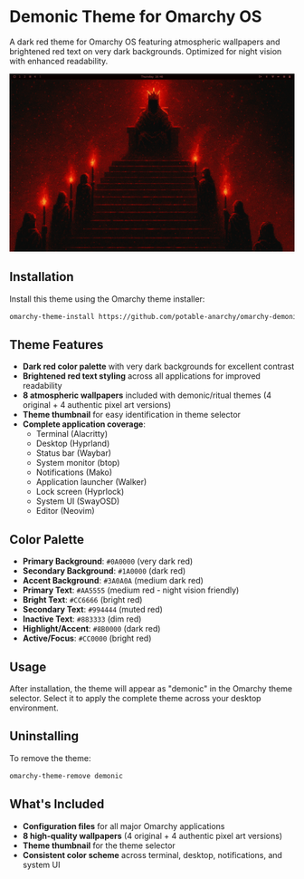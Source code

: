 # Demonic Theme for Omarchy OS

A dark red theme for Omarchy OS featuring atmospheric wallpapers and brightened red text on very dark backgrounds. Optimized for night vision with enhanced readability.

![Demonic Theme Screenshot](screenshot.png)

## Installation

Install this theme using the Omarchy theme installer:

```bash
omarchy-theme-install https://github.com/potable-anarchy/omarchy-demonic-theme
```

## Theme Features

- **Dark red color palette** with very dark backgrounds for excellent contrast
- **Brightened red text styling** across all applications for improved readability
- **8 atmospheric wallpapers** included with demonic/ritual themes (4 original + 4 authentic pixel art versions)
- **Theme thumbnail** for easy identification in theme selector
- **Complete application coverage**:
  - Terminal (Alacritty)
  - Desktop (Hyprland)
  - Status bar (Waybar)
  - System monitor (btop)
  - Notifications (Mako)
  - Application launcher (Walker)
  - Lock screen (Hyprlock)
  - System UI (SwayOSD)
  - Editor (Neovim)

## Color Palette

- **Primary Background**: `#0A0000` (very dark red)
- **Secondary Background**: `#1A0000` (dark red)
- **Accent Background**: `#3A0A0A` (medium dark red)
- **Primary Text**: `#AA5555` (medium red - night vision friendly)
- **Bright Text**: `#CC6666` (bright red)
- **Secondary Text**: `#994444` (muted red)
- **Inactive Text**: `#883333` (dim red)
- **Highlight/Accent**: `#8B0000` (dark red)
- **Active/Focus**: `#CC0000` (bright red)

## Usage

After installation, the theme will appear as "demonic" in the Omarchy theme selector. Select it to apply the complete theme across your desktop environment.

## Uninstalling

To remove the theme:

```bash
omarchy-theme-remove demonic
```

## What's Included

- **Configuration files** for all major Omarchy applications
- **8 high-quality wallpapers** (4 original + 4 authentic pixel art versions)
- **Theme thumbnail** for the theme selector
- **Consistent color scheme** across terminal, desktop, notifications, and system UI